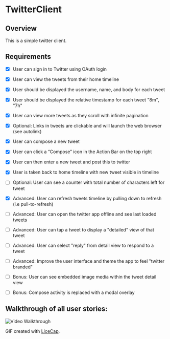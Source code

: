 # TwitterClient

## Overview
 This is a simple twitter client.

## Requirements
 * [X] User can sign in to Twitter using OAuth login
 * [X] User can view the tweets from their home timeline
 * [X] User should be displayed the username, name, and body for each tweet
 * [X] User should be displayed the relative timestamp for each tweet "8m", "7h"
 * [X] User can view more tweets as they scroll with infinite pagination
 * [X] Optional: Links in tweets are clickable and will launch the web browser (see autolink)
 * [X] User can compose a new tweet
 * [X] User can click a “Compose” icon in the Action Bar on the top right
 * [X] User can then enter a new tweet and post this to twitter
 * [X] User is taken back to home timeline with new tweet visible in timeline
 * [ ] Optional: User can see a counter with total number of characters left for tweet

 * [X] Advanced: User can refresh tweets timeline by pulling down to refresh (i.e pull-to-refresh)
 * [ ] Advanced: User can open the twitter app offline and see last loaded tweets
 * [ ] Advanced: User can tap a tweet to display a "detailed" view of that tweet
 * [ ] Advanced: User can select "reply" from detail view to respond to a tweet
 * [ ] Advanced: Improve the user interface and theme the app to feel "twitter branded"
 * [ ] Bonus: User can see embedded image media within the tweet detail view
 * [ ] Bonus: Compose activity is replaced with a modal overlay

## Walkthrough of all user stories:

![Video Walkthrough](walkthrough.gif)

GIF created with [LiceCap](http://www.cockos.com/licecap/).